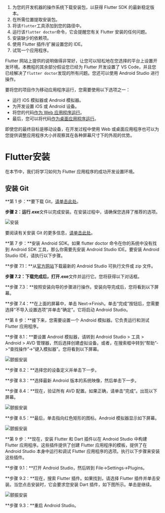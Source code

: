 1. 为您的开发机器的操作系统下载安装包，以获得 Flutter SDK 的最新稳定版本。
2. 在所需位置提取安装包。
3. 将该`flutter`工具添加到您的路径中。
4. 运行该`flutter doctor`命令，它会提醒您有关 Flutter 安装的任何问题。
5. 安装缺少的依赖项。
6. 使用 Flutter 插件/扩展设置您的 IDE。
7. 试驾一个应用程序。

Flutter 网站上提供的说明做得非常好，让您可以轻松地在您选择的平台上设置开发环境。本教程的其余部分假设您已经为 Flutter 开发设置了 VS Code，并且您已经解决了`flutter doctor`发现的所有问题。您还可以使用 Android Studio 进行操作。

要将您的项目作为移动应用程序运行，您需要使用以下选项之一：

- 运行 iOS 模拟器或 Android 模拟器。
- 为开发设置 iOS 或 Android 设备。
- 将您的代码[作为 Web 应用程序运行](https://flutter.dev/docs/get-started/web)。
- 最后，您可以将代码[作为桌面应用程序运行](https://flutter.dev/desktop)。

即使您的最终目标是移动设备，在开发过程中使用 Web 或桌面应用程序也可以为您提供调整应用程序大小并观察其在各种屏幕尺寸下的外观的优势。



# Flutter安装

在本节中，我们将学习如何为 Flutter 应用程序的成功开发设置环境。





## 安装 Git

**第 1 步：**要下载 Git，[请单击此处](https://git-scm.com/download/win)。

**步骤 2：**运行**.exe**文件以完成安装。在安装过程中，请确保您选择了推荐的选项。



![安装](https://luckly007.oss-cn-beijing.aliyuncs.com/image/flutter-installation.png)

要阅读有关安装 Git 的更多信息，[请单击此处](https://www.javatpoint.com/how-to-install-git-on-windows)。



**第 7 步：**安装 Android SDK。如果 flutter doctor 命令在你的系统中没有找到 Android SDK 工具，那么你需要先安装 Android Studio IDE。要安装 Android Studio IDE，请执行以下步骤。

**步骤 7.1：**从[官方网站](https://developer.android.com/studio/#downloads)下载最新的 Android Studio 可执行文件或 zip 文件。

**步骤 7.2：**下载完成后，打开**.exe**文件并运行它。您将获得以下对话框。

**步骤 7.3：**按照安装向导的步骤进行操作。安装向导完成后，您将看到以下屏幕。

**步骤 7.4：**在上面的屏幕中，单击 Next->Finish。单击“完成”按钮后，您需要选择“不导入设置选项”并单击“确定”。它将启动 Android Studio。

**第 8 步：**接下来，您需要设置一个 Android 模拟器。它负责运行和测试 Flutter 应用程序。

**步骤 8.1：**要设置 Android 模拟器，请转到 Android Studio > 工具 > Android > AVD 管理器，然后选择创建虚拟设备。或者，在搜索框中转到“帮助”->“查找操作”->“键入模拟器”。您将看到以下屏幕。


![颤振安装](https://luckly007.oss-cn-beijing.aliyuncs.com/image/flutter-installation9.png)

**步骤 8.2：**选择您的设备定义并单击下一步。

**步骤 8.3：**选择最新 Android 版本的系统映像，然后单击下一步。

**步骤 8.4：**现在，验证所有 AVD 配置。如果正确，请单击“完成”。出现以下屏幕。

![颤振安装](https://luckly007.oss-cn-beijing.aliyuncs.com/image/flutter-installation10.png)

**步骤 8.5：**最后，单击指向红色矩形的图标。Android 模拟器显示如下屏幕。

![颤振安装](https://luckly007.oss-cn-beijing.aliyuncs.com/image/flutter-installation11.png)

**第 9 步：**现在，安装 Flutter 和 Dart 插件以在 Android Studio 中构建 Flutter 应用程序。这些插件提供了创建 Flutter 应用程序的模板，提供了在 Android Studio 本身中运行和调试 Flutter 应用程序的选项。执行以下步骤来安装这些插件。

**步骤 9.1：**打开 Android Studio，然后转到 File->Settings->Plugins。

**步骤 9.2：**现在，搜索 Flutter 插件。如果找到，请选择 Flutter 插件并单击安装。当您点击安装时，它会要求您安装 Dart 插件，如下图所示。单击是继续。

![颤振安装](https://luckly007.oss-cn-beijing.aliyuncs.com/image/flutter-installation12.png)

**步骤 9.3：**重启 Android Studio。



